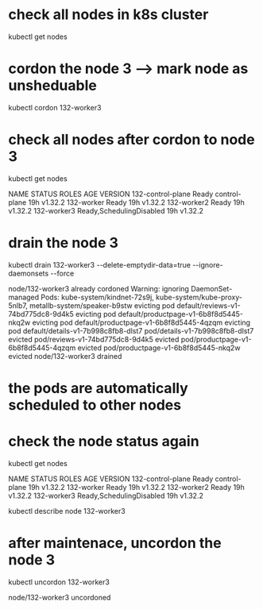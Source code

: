 # check all nodes in k8s cluster 
kubectl get nodes

# cordon the node 3 --> mark node as unsheduable
kubectl cordon 132-worker3

# check all nodes after cordon to node 3
kubectl get nodes

NAME                STATUS                     ROLES           AGE   VERSION
132-control-plane   Ready                      control-plane   19h   v1.32.2
132-worker          Ready                      <none>          19h   v1.32.2
132-worker2         Ready                      <none>          19h   v1.32.2
132-worker3         Ready,SchedulingDisabled   <none>          19h   v1.32.2

# drain the node 3
kubectl drain 132-worker3 --delete-emptydir-data=true --ignore-daemonsets --force

node/132-worker3 already cordoned
Warning: ignoring DaemonSet-managed Pods: kube-system/kindnet-72s9j, kube-system/kube-proxy-5nlb7, metallb-system/speaker-b9stw
evicting pod default/reviews-v1-74bd775dc8-9d4k5
evicting pod default/productpage-v1-6b8f8d5445-nkq2w
evicting pod default/productpage-v1-6b8f8d5445-4qzqm
evicting pod default/details-v1-7b998c8fb8-dlst7
pod/details-v1-7b998c8fb8-dlst7 evicted
pod/reviews-v1-74bd775dc8-9d4k5 evicted
pod/productpage-v1-6b8f8d5445-4qzqm evicted
pod/productpage-v1-6b8f8d5445-nkq2w evicted
node/132-worker3 drained

# the pods are automatically scheduled to other nodes 

# check the node status again 
kubectl get nodes

NAME                STATUS                     ROLES           AGE   VERSION
132-control-plane   Ready                      control-plane   19h   v1.32.2
132-worker          Ready                      <none>          19h   v1.32.2
132-worker2         Ready                      <none>          19h   v1.32.2
132-worker3         Ready,SchedulingDisabled   <none>          19h   v1.32.2

kubectl describe node 132-worker3

# after maintenace, uncordon the node 3
kubectl uncordon 132-worker3

node/132-worker3 uncordoned